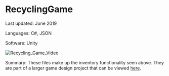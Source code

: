 # RecyclingGame

Last updated: June 2019

Languages: C#, JSON

Software: Unity

![Recycling_Game_Video](https://user-images.githubusercontent.com/34993622/92314768-22b7f900-ef91-11ea-94e4-2eccaef12ff2.gif)

Summary: These files make up the inventory functionality seen above. They are part of a larger game design project that can be viewed [here](https://www.youtube.com/watch?v=s-7_xiUzpco).
